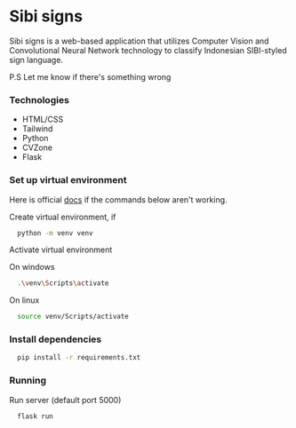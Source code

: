 # Sibi signs

Sibi signs is a web-based application that utilizes Computer Vision and Convolutional Neural Network technology to classify Indonesian SIBI-styled sign language.

P.S Let me know if there's something wrong

### Technologies

- HTML/CSS
- Tailwind
- Python
- CVZone
- Flask

### Set up virtual environment

Here is official [docs](https://docs.python.org/3/library/venv.html) if the commands below aren't working.

Create virtual environment, if

```bash
  python -m venv venv
```

Activate virtual environment

On windows

```bash
  .\venv\Scripts\activate

```

On linux

```bash
  source venv/Scripts/activate
```

### Install dependencies

```bash
  pip install -r requirements.txt
```

### Running

Run server (default port 5000)

```bash
  flask run
```
